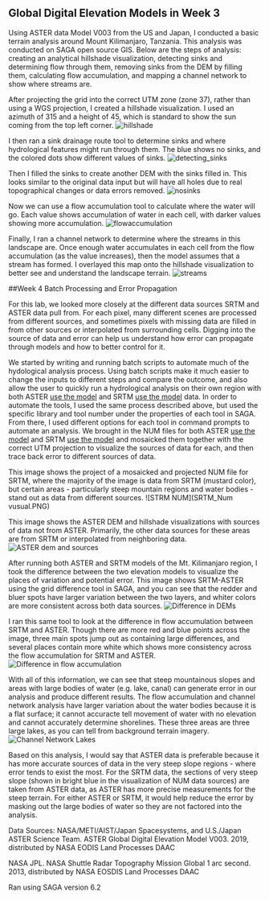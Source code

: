 ## Global Digital Elevation Models in Week 3

Using ASTER data Model V003 from the US and Japan, I conducted a basic terrain analysis around Mount Kilimanjaro, Tanzania. This analysis was conducted on SAGA open source GIS. Below are the steps of analysis: creating an analytical hillshade visualization, detecting sinks and determining flow through them, removing sinks from the DEM by filling them, calculating flow accumulation, and mapping a channel network to show where streams are.

After projecting the grid into the correct UTM zone (zone 37), rather than using a WGS projection, I created a hillshade visualization. I used an azimuth of 315 and a height of 45, which is standard to show the sun coming from the top left corner.
![hillshade](AnalyticalHillshading.PNG)

I then ran a sink drainage route tool to determine sinks and where hydrological features might run through them. The blue shows no sinks, and the colored dots show different values of sinks. 
![detecting_sinks](GoodSinkRoute.PNG)

Then I filled the sinks to create another DEM with the sinks filled in. This looks similar to the original data input but will have all holes due to real topographical changes or data errors removed.
![nosinks](GoodNoSinks.PNG)

Now we can use a flow accumulation tool to calculate where the water will go. Each value shows accumulation of water in each cell, with darker values showing more accumulation. 
![flowaccumulation](GoodFlowAccum.PNG)

Finally, I ran a channel network to determine where the streams in this landscape are. Once enough water accumulates in each cell from the flow accumulation (as the value increases), then the model assumes that a stream has formed. I overlayed this map onto the hillshade visualization to better see and understand the landscape terrain.
![streams](GoodChannelNetwork.PNG)

##Week 4 Batch Processing and Error Propagation

For this lab, we looked more closely at the different data sources SRTM and ASTER data pull from. For each pixel, many different scenes are processed from different sources, and sometimes pixels with missing data are filled in from other sources or interpolated from surrounding cells. Digging into the source of data and error can help us understand how error can propagate through models and how to better control for it. 

We started by writing and running batch scripts to automate much of the hydological analysis process. Using batch scripts make it much easier to change the inputs to different steps and compare the outcome, and also allow the user to quickly run a hydrological analysis on their own region with both ASTER [use the model](hydrology_ASTER.bat) and SRTM [use the model](hydrology_SRTM.bat) data. In order to automate the tools, I used the same process described above, but used the specific library and tool number under the properties of each tool in SAGA. From there, I used different options for each tool in command prompts to automate an analysis. We brought in the NUM files for both ASTER [use the model](mosaic_bat_aster.bat) and SRTM [use the model](mosaic_utmproj.bat) and mosaicked them together with the correct UTM projection to visualize the sources of data for each, and then trace back error to different sources of data. 

This image shows the project of a mosaicked and projected NUM file for SRTM, where the majority of the image is data from SRTM (mustard color), but certain areas - particularly steep mountain regions and water bodies - stand out as data from different sources. 
![STRM NUM](SRTM_Num vusual.PNG)

This image shows the ASTER DEM and hillshade visualizations with sources of data not from ASTER. Primarily, the other data sources for these areas are from SRTM or interpolated from neighboring data.
![ASTER dem and sources](Aster_DEM_error.PNG)

After running both ASTER and SRTM models of the Mt. Kilimanjaro region, I took the difference between the two elevation models to visualize the places of variation and potential error. This image shows SRTM-ASTER using the grid difference tool in SAGA, and you can see that the redder and bluer spots have larger variation between the two layers, and whiter colors are more consistent across both data sources. 
![Difference in DEMs](difference_DEMS.PNG)

I ran this same tool to look at the difference in flow accumulation between SRTM and ASTER. Though there are more red and blue points across the image, three main spots jump out as containing large differences, and several places contain more white which shows more consistency across the flow accumulation for SRTM and ASTER. 
![Difference in flow accumulation](Diff_flow_accum.PNG)

With all of this information, we can see that steep mountainous slopes and areas with large bodies of water (e.g. lake, canal) can generate error in our analysis and produce different results. The flow accumulation and channel network analysis have larger variation about the water bodies because it is a flat surface; it cannot accuracte tell movement of water with no elevation and cannot accurately determine shorelines. These three areas are three large lakes, as you can tell from background terrain imagery. 
![Channel Network Lakes](QGISvisualChannels.png)

Based on this analysis, I would say that ASTER data is preferable because it has more accurate sources of data in the very steep slope regions - where error tends to exist the most. For the SRTM data, the sections of very steep slope (shown in bright blue in the visualization of NUM data sources) are taken from ASTER data, as ASTER has more precise measurements for the steep terrain. For either ASTER or SRTM, it would help reduce the error by masking out the large bodies of water so they are not factored into the analysis.

Data Sources:
NASA/METI/AIST/Japan Spacesystems, and U.S./Japan ASTER Science Team. ASTER Global Digital Elevation Model V003. 2019, distributed by NASA EODIS Land Processes DAAC

NASA JPL. NASA Shuttle Radar Topography Mission Global 1 arc second. 2013, distributed by NASA EOSDIS Land Processes DAAC

Ran using SAGA version 6.2
